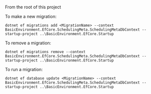 ﻿From the root of this project

To make a new migration:

    dotnet ef migrations add <MigrationName> --context BasicEnvironment.EfCore.SchedulingMeta.SchedulingMetaDbContext --startup-project ..\BasicEnvironment.EfCore.Startup


To remove a migration:

    dotnet ef migrations remove --context BasicEnvironment.EfCore.SchedulingMeta.SchedulingMetaDbContext --startup-project ..\BasicEnvironment.EfCore.Startup


To run a migration:

    dotnet ef database update <MigrationName> --context BasicEnvironment.EfCore.SchedulingMeta.SchedulingMetaDbContext --startup-project ..\BasicEnvironment.EfCore.Startup
